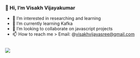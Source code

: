 ### 👋 Hi, I’m Visakh Vijayakumar

- 👀 I’m interested in researching and learning
- 🌱 I’m currently learning Kafka
- 💞️ I’m looking to collaborate on javascript projects
- 📫 How to reach me > Email: @visakhvijayasree@gmail.com


<br/>

<img src="https://github-readme-stats.vercel.app/api?username=visakhvijayasree&&show_icons=true&title_color=ffffff&icon_color=bb2acf&text_color=daf7dc&bg_color=292929"/>

<!---
visakhvijayasree/visakhvijayasree is a ✨ special ✨ repository because its `README.md` (this file) appears on your GitHub profile.
You can click the Preview link to take a look at your changes.
--->
